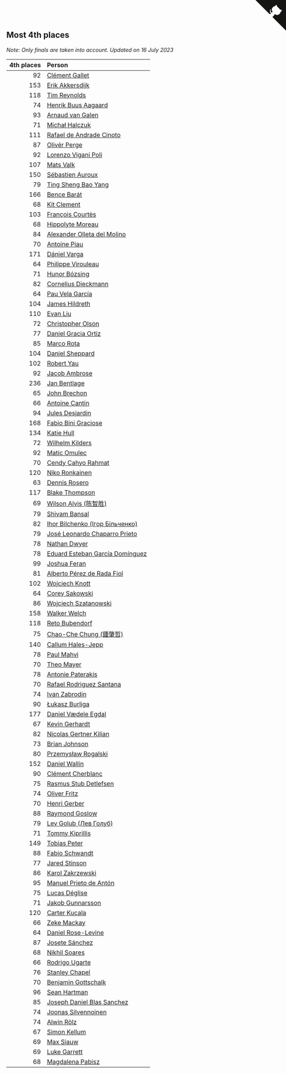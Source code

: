 ## Most 4th places

*Note: Only finals are taken into account.*
*Updated on 16 July 2023*

| 4th places | Person |
| ---: | :--- |
| 92 | [Clément Gallet](https://www.worldcubeassociation.org/persons/2004GALL02) |
| 153 | [Erik Akkersdijk](https://www.worldcubeassociation.org/persons/2005AKKE01) |
| 118 | [Tim Reynolds](https://www.worldcubeassociation.org/persons/2005REYN01) |
| 74 | [Henrik Buus Aagaard](https://www.worldcubeassociation.org/persons/2006BUUS01) |
| 93 | [Arnaud van Galen](https://www.worldcubeassociation.org/persons/2006GALE01) |
| 71 | [Michał Halczuk](https://www.worldcubeassociation.org/persons/2006HALC01) |
| 111 | [Rafael de Andrade Cinoto](https://www.worldcubeassociation.org/persons/2007CINO01) |
| 87 | [Olivér Perge](https://www.worldcubeassociation.org/persons/2007PERG01) |
| 92 | [Lorenzo Vigani Poli](https://www.worldcubeassociation.org/persons/2007POLI01) |
| 107 | [Mats Valk](https://www.worldcubeassociation.org/persons/2007VALK01) |
| 150 | [Sébastien Auroux](https://www.worldcubeassociation.org/persons/2008AURO01) |
| 79 | [Ting Sheng Bao Yang](https://www.worldcubeassociation.org/persons/2008BAOY01) |
| 166 | [Bence Barát](https://www.worldcubeassociation.org/persons/2008BARA01) |
| 68 | [Kit Clement](https://www.worldcubeassociation.org/persons/2008CLEM01) |
| 103 | [François Courtès](https://www.worldcubeassociation.org/persons/2008COUR01) |
| 68 | [Hippolyte Moreau](https://www.worldcubeassociation.org/persons/2008MORE02) |
| 84 | [Alexander Olleta del Molino](https://www.worldcubeassociation.org/persons/2008OLLE01) |
| 70 | [Antoine Piau](https://www.worldcubeassociation.org/persons/2008PIAU01) |
| 171 | [Dániel Varga](https://www.worldcubeassociation.org/persons/2008VARG01) |
| 64 | [Philippe Virouleau](https://www.worldcubeassociation.org/persons/2008VIRO01) |
| 71 | [Hunor Bózsing](https://www.worldcubeassociation.org/persons/2009BOZS01) |
| 82 | [Cornelius Dieckmann](https://www.worldcubeassociation.org/persons/2009DIEC01) |
| 64 | [Pau Vela García](https://www.worldcubeassociation.org/persons/2009GARC04) |
| 104 | [James Hildreth](https://www.worldcubeassociation.org/persons/2009HILD01) |
| 110 | [Evan Liu](https://www.worldcubeassociation.org/persons/2009LIUE01) |
| 72 | [Christopher Olson](https://www.worldcubeassociation.org/persons/2009OLSO01) |
| 77 | [Daniel Gracia Ortiz](https://www.worldcubeassociation.org/persons/2009ORTI01) |
| 85 | [Marco Rota](https://www.worldcubeassociation.org/persons/2009ROTA01) |
| 104 | [Daniel Sheppard](https://www.worldcubeassociation.org/persons/2009SHEP01) |
| 102 | [Robert Yau](https://www.worldcubeassociation.org/persons/2009YAUR01) |
| 92 | [Jacob Ambrose](https://www.worldcubeassociation.org/persons/2010AMBR01) |
| 236 | [Jan Bentlage](https://www.worldcubeassociation.org/persons/2010BENT01) |
| 65 | [John Brechon](https://www.worldcubeassociation.org/persons/2010BREC01) |
| 66 | [Antoine Cantin](https://www.worldcubeassociation.org/persons/2010CANT02) |
| 94 | [Jules Desjardin](https://www.worldcubeassociation.org/persons/2010DESJ01) |
| 168 | [Fabio Bini Graciose](https://www.worldcubeassociation.org/persons/2010GRAC02) |
| 134 | [Katie Hull](https://www.worldcubeassociation.org/persons/2010HULL01) |
| 72 | [Wilhelm Kilders](https://www.worldcubeassociation.org/persons/2010KILD02) |
| 92 | [Matic Omulec](https://www.worldcubeassociation.org/persons/2010OMUL02) |
| 70 | [Cendy Cahyo Rahmat](https://www.worldcubeassociation.org/persons/2010RAHM02) |
| 120 | [Niko Ronkainen](https://www.worldcubeassociation.org/persons/2010RONK01) |
| 63 | [Dennis Rosero](https://www.worldcubeassociation.org/persons/2010ROSE03) |
| 117 | [Blake Thompson](https://www.worldcubeassociation.org/persons/2010THOM03) |
| 69 | [Wilson Alvis (陈智胜)](https://www.worldcubeassociation.org/persons/2011ALVI01) |
| 79 | [Shivam Bansal](https://www.worldcubeassociation.org/persons/2011BANS02) |
| 82 | [Ihor Bilchenko (Ігор Більченко)](https://www.worldcubeassociation.org/persons/2011BILC01) |
| 79 | [José Leonardo Chaparro Prieto](https://www.worldcubeassociation.org/persons/2011CHAP01) |
| 78 | [Nathan Dwyer](https://www.worldcubeassociation.org/persons/2011DWYE02) |
| 78 | [Eduard Esteban García Domínguez](https://www.worldcubeassociation.org/persons/2011EDUA01) |
| 99 | [Joshua Feran](https://www.worldcubeassociation.org/persons/2011FERA01) |
| 81 | [Alberto Pérez de Rada Fiol](https://www.worldcubeassociation.org/persons/2011FIOL01) |
| 102 | [Wojciech Knott](https://www.worldcubeassociation.org/persons/2011KNOT01) |
| 64 | [Corey Sakowski](https://www.worldcubeassociation.org/persons/2011SAKO01) |
| 86 | [Wojciech Szatanowski](https://www.worldcubeassociation.org/persons/2011SZAT01) |
| 158 | [Walker Welch](https://www.worldcubeassociation.org/persons/2011WELC01) |
| 118 | [Reto Bubendorf](https://www.worldcubeassociation.org/persons/2012BUBE01) |
| 75 | [Chao-Che Chung (鍾肇哲)](https://www.worldcubeassociation.org/persons/2012CHON03) |
| 140 | [Callum Hales-Jepp](https://www.worldcubeassociation.org/persons/2012HALE01) |
| 78 | [Paul Mahvi](https://www.worldcubeassociation.org/persons/2012MAHV01) |
| 70 | [Theo Mayer](https://www.worldcubeassociation.org/persons/2012MAYE01) |
| 78 | [Antonie Paterakis](https://www.worldcubeassociation.org/persons/2012PATE01) |
| 70 | [Rafael Rodriguez Santana](https://www.worldcubeassociation.org/persons/2012SANT12) |
| 74 | [Ivan Zabrodin](https://www.worldcubeassociation.org/persons/2012ZABR01) |
| 90 | [Łukasz Burliga](https://www.worldcubeassociation.org/persons/2013BURL01) |
| 177 | [Daniel Vædele Egdal](https://www.worldcubeassociation.org/persons/2013EGDA01) |
| 67 | [Kevin Gerhardt](https://www.worldcubeassociation.org/persons/2013GERH01) |
| 82 | [Nicolas Gertner Kilian](https://www.worldcubeassociation.org/persons/2013GERT01) |
| 73 | [Brian Johnson](https://www.worldcubeassociation.org/persons/2013JOHN10) |
| 80 | [Przemysław Rogalski](https://www.worldcubeassociation.org/persons/2013ROGA02) |
| 152 | [Daniel Wallin](https://www.worldcubeassociation.org/persons/2013WALL03) |
| 90 | [Clément Cherblanc](https://www.worldcubeassociation.org/persons/2014CHER05) |
| 75 | [Rasmus Stub Detlefsen](https://www.worldcubeassociation.org/persons/2014DETL01) |
| 74 | [Oliver Fritz](https://www.worldcubeassociation.org/persons/2014FRIT02) |
| 70 | [Henri Gerber](https://www.worldcubeassociation.org/persons/2014GERB01) |
| 88 | [Raymond Goslow](https://www.worldcubeassociation.org/persons/2014GOSL01) |
| 79 | [Lev Golub (Лев Голуб)](https://www.worldcubeassociation.org/persons/2014HOLU01) |
| 71 | [Tommy Kiprillis](https://www.worldcubeassociation.org/persons/2014KIPR01) |
| 149 | [Tobias Peter](https://www.worldcubeassociation.org/persons/2014PETE03) |
| 88 | [Fabio Schwandt](https://www.worldcubeassociation.org/persons/2014SCHW02) |
| 77 | [Jared Stinson](https://www.worldcubeassociation.org/persons/2014STIN01) |
| 86 | [Karol Zakrzewski](https://www.worldcubeassociation.org/persons/2014ZAKR01) |
| 95 | [Manuel Prieto de Antón](https://www.worldcubeassociation.org/persons/2015ANTO04) |
| 75 | [Lucas Déglise](https://www.worldcubeassociation.org/persons/2015DEGL01) |
| 71 | [Jakob Gunnarsson](https://www.worldcubeassociation.org/persons/2015GUNN01) |
| 120 | [Carter Kucala](https://www.worldcubeassociation.org/persons/2015KUCA01) |
| 66 | [Zeke Mackay](https://www.worldcubeassociation.org/persons/2015MACK06) |
| 64 | [Daniel Rose-Levine](https://www.worldcubeassociation.org/persons/2015ROSE01) |
| 87 | [Josete Sánchez](https://www.worldcubeassociation.org/persons/2015SANC18) |
| 68 | [Nikhil Soares](https://www.worldcubeassociation.org/persons/2015SOAR01) |
| 66 | [Rodrigo Ugarte](https://www.worldcubeassociation.org/persons/2015UGAR01) |
| 76 | [Stanley Chapel](https://www.worldcubeassociation.org/persons/2016CHAP04) |
| 70 | [Benjamin Gottschalk](https://www.worldcubeassociation.org/persons/2016GOTT01) |
| 96 | [Sean Hartman](https://www.worldcubeassociation.org/persons/2016HART02) |
| 85 | [Joseph Daniel Blas Sanchez](https://www.worldcubeassociation.org/persons/2016SANC08) |
| 74 | [Joonas Silvennoinen](https://www.worldcubeassociation.org/persons/2016SILV07) |
| 74 | [Alwin Rölz](https://www.worldcubeassociation.org/persons/2016ROLZ01) |
| 67 | [Simon Kellum](https://www.worldcubeassociation.org/persons/2016KELL12) |
| 69 | [Max Siauw](https://www.worldcubeassociation.org/persons/2017SIAU02) |
| 69 | [Luke Garrett](https://www.worldcubeassociation.org/persons/2017GARR05) |
| 68 | [Magdalena Pabisz](https://www.worldcubeassociation.org/persons/2017PABI01) |


<a href="https://github.com/jonatanklosko/wca_statistics" class="github-corner" aria-label="View source on Github"><svg width="80" height="80" viewBox="0 0 250 250" style="fill:#151513; color:#fff; position: absolute; top: 0; border: 0; right: 0;" aria-hidden="true"><path d="M0,0 L115,115 L130,115 L142,142 L250,250 L250,0 Z"></path><path d="M128.3,109.0 C113.8,99.7 119.0,89.6 119.0,89.6 C122.0,82.7 120.5,78.6 120.5,78.6 C119.2,72.0 123.4,76.3 123.4,76.3 C127.3,80.9 125.5,87.3 125.5,87.3 C122.9,97.6 130.6,101.9 134.4,103.2" fill="currentColor" style="transform-origin: 130px 106px;" class="octo-arm"></path><path d="M115.0,115.0 C114.9,115.1 118.7,116.5 119.8,115.4 L133.7,101.6 C136.9,99.2 139.9,98.4 142.2,98.6 C133.8,88.0 127.5,74.4 143.8,58.0 C148.5,53.4 154.0,51.2 159.7,51.0 C160.3,49.4 163.2,43.6 171.4,40.1 C171.4,40.1 176.1,42.5 178.8,56.2 C183.1,58.6 187.2,61.8 190.9,65.4 C194.5,69.0 197.7,73.2 200.1,77.6 C213.8,80.2 216.3,84.9 216.3,84.9 C212.7,93.1 206.9,96.0 205.4,96.6 C205.1,102.4 203.0,107.8 198.3,112.5 C181.9,128.9 168.3,122.5 157.7,114.1 C157.9,116.9 156.7,120.9 152.7,124.9 L141.0,136.5 C139.8,137.7 141.6,141.9 141.8,141.8 Z" fill="currentColor" class="octo-body"></path></svg></a><style>.github-corner:hover .octo-arm{animation:octocat-wave 560ms ease-in-out}@keyframes octocat-wave{0%,100%{transform:rotate(0)}20%,60%{transform:rotate(-25deg)}40%,80%{transform:rotate(10deg)}}@media (max-width:500px){.github-corner:hover .octo-arm{animation:none}.github-corner .octo-arm{animation:octocat-wave 560ms ease-in-out}}</style>
